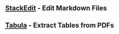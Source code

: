 ## [StackEdit](https://stackedit.io/editor) - Edit Markdown Files

## [Tabula](https://tabula.technology/) - Extract Tables from PDFs
